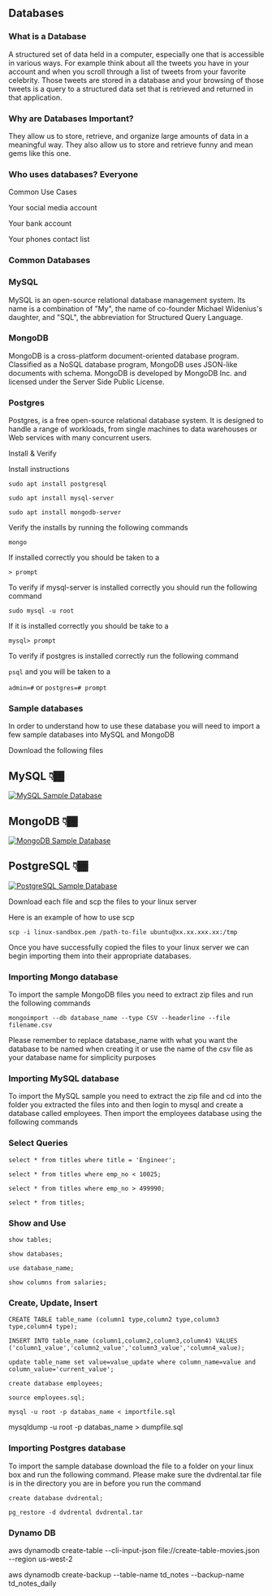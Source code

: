 ## Databases


### What is a Database

A structured set of data held in a computer, especially one that is accessible in various ways.
For example think about all the tweets you have in your account and when you scroll through a list of tweets from your favorite celebrity. Those tweets are stored in a database and your browsing of those tweets is a query to a structured data set that is retrieved and returned in that application.


### Why are Databases Important?

They allow us to store, retrieve, and organize large amounts of data in a meaningful way. They also allow us to store and retrieve funny and mean gems like this one.


### Who uses databases? Everyone

Common Use Cases

Your social media account

Your bank account

Your phones contact list

### Common Databases

### MySQL

MySQL is an open-source relational database management system. Its name is a combination of "My", the name of co-founder Michael Widenius's daughter, and "SQL", the abbreviation for Structured Query Language.

### MongoDB 

MongoDB is a cross-platform document-oriented database program. Classified as a NoSQL database program, MongoDB uses JSON-like documents with schema. MongoDB is developed by MongoDB Inc. and licensed under the Server Side Public License.

### Postgres

Postgres, is a free open-source relational database system. It is designed to handle a range of workloads, from single machines to data warehouses or Web services with many concurrent users.


Install & Verify

Install instructions

`sudo apt install postgresql`

`sudo apt install mysql-server`

`sudo apt install mongodb-server`

Verify the installs by running the following commands

`mongo`

If installed correctly you should be taken to a 

`> prompt`

To verify if mysql-server is installed correctly you should run the following command

`sudo mysql -u root`

If it is installed correctly you should be take to a 

`mysql> prompt`

To verify if postgres is installed correctly run the following command 

`psql` and you will be taken to a

`admin=#` or `postgres=# prompt`


### Sample databases

In order to understand how to use these database you will need to import a few sample databases into MySQL and MongoDB

Download the following files

## MySQL 👇🏾
[![MySQL Sample Database](mysql.png)](https://tekperfect-devops-uploads.s3-us-west-1.amazonaws.com/test_db-master.zip)

## MongoDB 👇🏾
[![MongoDB Sample Database](mongodb.png)](https://tekperfect-devops-uploads.s3-us-west-1.amazonaws.com/reviews.csv)

## PostgreSQL 👇🏾
[![PostgreSQL Sample Database](postgresql.png)](https://tekperfect-devops-uploads.s3-us-west-1.amazonaws.com/dvdrental.tar)

Download each file and scp the files to your linux server

Here is an example of how to use scp

`scp -i linux-sandbox.pem /path-to-file ubuntu@xx.xx.xxx.xx:/tmp`

Once you have successfully copied the files to your linux server we can begin importing them into their appropriate databases.

### Importing Mongo database

To import the sample MongoDB files you need to extract zip files and run the following commands

`mongoimport --db database_name --type CSV --headerline --file filename.csv`

Please remember to replace database_name with what you want the database to be named when creating it or use the name of the csv file as your database name for simplicity purposes


### Importing MySQL database

To import the MySQL sample you need to extract the zip file and cd into the folder you extracted the files into and then login to mysql and create a database called employees. Then import the employees database using the following commands

### Select Queries

`select * from titles where title = 'Engineer';`

`select * from titles where emp_no < 10025;`

`select * from titles where emp_no > 499990;`

`select * from titles;`

### Show and Use

`show tables;`

`show databases;`

`use database_name;`

`show columns from salaries;`

### Create, Update, Insert

`CREATE TABLE table_name (column1 type,column2 type,column3 type,column4 type);`

`INSERT INTO table_name (column1,column2,column3,column4) VALUES ('column1_value','column2_value','column3_value','column4_value);`

`update table_name set value=value_update where column_name=value and column_value='current_value';`

`create database employees;`

`source employees.sql;`

`mysql -u root -p databas_name < importfile.sql`

mysqldump -u root -p databas_name > dumpfile.sql

### Importing Postgres database

To import the sample database download the file to a folder on your linux box and run the following command. Please make sure the dvdrental.tar file is in the directory you are in before you run the command

`create database dvdrental;`

`pg_restore -d dvdrental dvdrental.tar`

### Dynamo DB

aws dynamodb create-table --cli-input-json file://create-table-movies.json --region us-west-2


aws dynamodb create-backup --table-name td_notes --backup-name td_notes_daily
